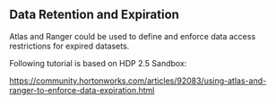 ## Data Retention and Expiration



Atlas and Ranger could be used to define and enforce data access restrictions for expired datasets.

Following tutorial is based on HDP 2.5 Sandbox:

https://community.hortonworks.com/articles/92083/using-atlas-and-ranger-to-enforce-data-expiration.html



